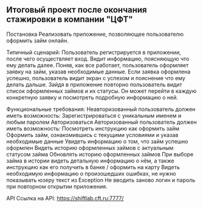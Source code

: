 ## Итоговый проект после окончания стажировки в компании "ЦФТ"

Постановка Реализовать приложение, позволяющее пользователю оформить займ онлайн. <br/>

Типичный сценарий: Пользователь регистрируется в приложении, после чего осуществляет вход. Видит информацию, поясняющую что ему делать далее. Поняв, как все работает, пользователь оформляет заявку на займ, указав необходимые данные. Если заявка оформлена успешно, пользователь видит экран с успехом и пояснение что ему делать дальше. Зайдя в приложение повторно пользователь видит список оформленных займов и их статусы. Он может перейти в каждую конкретную заявку и посмотреть подробную информацию о ней.<br/>

Функциональные требования: Неавторизованный пользователь должен иметь возможность: Зарегистрироваться с уникальным именем и любым паролем Авторизоваться Авторизованный пользователь должен иметь возможность: Посмотреть инструкцию как оформить займ Оформить займ, ознакомившись с текущими условиями и указав необходимые данные Увидеть информацию о том, что займ успешно оформлен Видеть историю оформленных займов с актуальным статусом займа Обновлять историю оформленных займов При выборе займа в истории видеть детальную информацию о нём, а также инструкцию как его получить в банке / оформить на карту Видеть необходимую информацию о произошедших ошибках, не нужно показывать юзеру текст из Exception Не вводить заново логин и пароль при повторном открытии приложения.<br/>

API Ссылка на API: https://shiftlab.cft.ru:7777/
